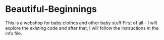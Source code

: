 # Beautiful-Beginnings
This is a webshop for baby clothes and other baby stuff
First of all - I will explore the existing code and after that, I will follow the instructions in the info file. 
